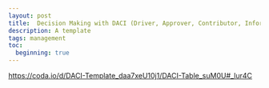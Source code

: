 ```yaml
---
layout: post
title:  Decision Making with DACI (Driver, Approver, Contributor, Informed)
description: A template 
tags: management
toc:
  beginning: true
---
```


https://coda.io/d/DACI-Template_daa7xeU10j1/DACI-Table_suM0U#_lur4C